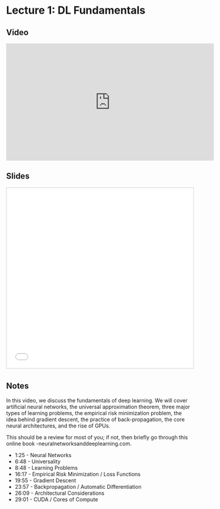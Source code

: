 # Lecture 1: DL Fundamentals

## Video

<iframe width="560" height="315" src="https://www.youtube.com/embed/fGxWfEuUu0w" frameborder="0" allow="accelerometer; autoplay; clipboard-write; encrypted-media; gyroscope; picture-in-picture" allowfullscreen></iframe>

## Slides

<iframe src="//www.slideshare.net/slideshow/embed_code/key/36tseqKjcKlQwg" width="595" height="485" frameborder="0" marginwidth="0" marginheight="0" scrolling="no" style="border:1px solid #CCC; border-width:1px; margin-bottom:5px; max-width: 100%;" allowfullscreen> </iframe>

## Notes

In this video, we discuss the fundamentals of deep learning. We will cover artificial neural networks, the universal approximation theorem, three major types of learning problems, the empirical risk minimization problem, the idea behind gradient descent, the practice of back-propagation, the core neural architectures, and the rise of GPUs.

This should be a review for most of you; if not, then briefly go through this online book -neuralnetworksanddeeplearning.com.

- 1:25​ - Neural Networks
- 6:48​ - Universality
- 8:48​ - Learning Problems
- 16:17​ - Empirical Risk Minimization / Loss Functions
- 19:55​ - Gradient Descent
- 23:57​ - Backpropagation / Automatic Differentiation
- 26:09​ - Architectural Considerations
- 29:01​ - CUDA / Cores of Compute
